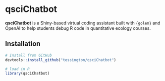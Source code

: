
<!-- README.md is generated from README.Rmd. Please edit that file -->

# qsciChatbot

**qsciChatbot** is a Shiny-based virtual coding assistant built with
`{golem}` and OpenAI to help students debug R code in quantitative
ecology courses.

## Installation

``` r
# Install from GitHub
devtools::install_github("tessington/qsciChatbot")

# load in R
library(qsciChatbot)
```
